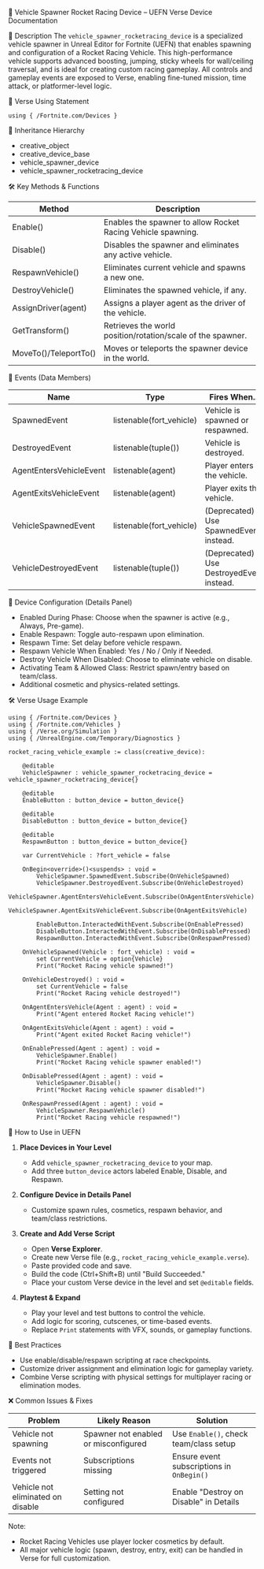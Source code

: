 📘 Vehicle Spawner Rocket Racing Device – UEFN Verse Device Documentation

🔹 Description The `vehicle_spawner_rocketracing_device` is a specialized vehicle spawner in Unreal Editor for Fortnite (UEFN) that enables spawning and configuration of a Rocket Racing Vehicle. This high-performance vehicle supports advanced boosting, jumping, sticky wheels for wall/ceiling traversal, and is ideal for creating custom racing gameplay. All controls and gameplay events are exposed to Verse, enabling fine-tuned mission, time attack, or platformer-level logic.

🧱 Verse Using Statement

```verse
using { /Fortnite.com/Devices }
```

🔗 Inheritance Hierarchy

- creative\_object
- creative\_device\_base
- vehicle\_spawner\_device
- vehicle\_spawner\_rocketracing\_device

🛠️ Key Methods & Functions

| Method                | Description                                                  |
| --------------------- | ------------------------------------------------------------ |
| Enable()              | Enables the spawner to allow Rocket Racing Vehicle spawning. |
| Disable()             | Disables the spawner and eliminates any active vehicle.      |
| RespawnVehicle()      | Eliminates current vehicle and spawns a new one.             |
| DestroyVehicle()      | Eliminates the spawned vehicle, if any.                      |
| AssignDriver(agent)   | Assigns a player agent as the driver of the vehicle.         |
| GetTransform()        | Retrieves the world position/rotation/scale of the spawner.  |
| MoveTo()/TeleportTo() | Moves or teleports the spawner device in the world.          |

🧰 Events (Data Members)

| Name                    | Type                      | Fires When...                            |
| ----------------------- | ------------------------- | ---------------------------------------- |
| SpawnedEvent            | listenable(fort\_vehicle) | Vehicle is spawned or respawned.         |
| DestroyedEvent          | listenable(tuple())       | Vehicle is destroyed.                    |
| AgentEntersVehicleEvent | listenable(agent)         | Player enters the vehicle.               |
| AgentExitsVehicleEvent  | listenable(agent)         | Player exits the vehicle.                |
| VehicleSpawnedEvent     | listenable(fort\_vehicle) | (Deprecated) Use SpawnedEvent instead.   |
| VehicleDestroyedEvent   | listenable(tuple())       | (Deprecated) Use DestroyedEvent instead. |

🎠 Device Configuration (Details Panel)

- Enabled During Phase: Choose when the spawner is active (e.g., Always, Pre-game).
- Enable Respawn: Toggle auto-respawn upon elimination.
- Respawn Time: Set delay before vehicle respawn.
- Respawn Vehicle When Enabled: Yes / No / Only if Needed.
- Destroy Vehicle When Disabled: Choose to eliminate vehicle on disable.
- Activating Team & Allowed Class: Restrict spawn/entry based on team/class.
- Additional cosmetic and physics-related settings.

🛠️ Verse Usage Example

```verse
using { /Fortnite.com/Devices }
using { /Fortnite.com/Vehicles }
using { /Verse.org/Simulation }
using { /UnrealEngine.com/Temporary/Diagnostics }

rocket_racing_vehicle_example := class(creative_device):

    @editable
    VehicleSpawner : vehicle_spawner_rocketracing_device = vehicle_spawner_rocketracing_device{}

    @editable
    EnableButton : button_device = button_device{}

    @editable
    DisableButton : button_device = button_device{}

    @editable
    RespawnButton : button_device = button_device{}

    var CurrentVehicle : ?fort_vehicle = false

    OnBegin<override>()<suspends> : void =
        VehicleSpawner.SpawnedEvent.Subscribe(OnVehicleSpawned)
        VehicleSpawner.DestroyedEvent.Subscribe(OnVehicleDestroyed)
        VehicleSpawner.AgentEntersVehicleEvent.Subscribe(OnAgentEntersVehicle)
        VehicleSpawner.AgentExitsVehicleEvent.Subscribe(OnAgentExitsVehicle)

        EnableButton.InteractedWithEvent.Subscribe(OnEnablePressed)
        DisableButton.InteractedWithEvent.Subscribe(OnDisablePressed)
        RespawnButton.InteractedWithEvent.Subscribe(OnRespawnPressed)

    OnVehicleSpawned(Vehicle : fort_vehicle) : void =
        set CurrentVehicle = option{Vehicle}
        Print("Rocket Racing vehicle spawned!")

    OnVehicleDestroyed() : void =
        set CurrentVehicle = false
        Print("Rocket Racing vehicle destroyed!")

    OnAgentEntersVehicle(Agent : agent) : void =
        Print("Agent entered Rocket Racing vehicle!")

    OnAgentExitsVehicle(Agent : agent) : void =
        Print("Agent exited Rocket Racing vehicle!")

    OnEnablePressed(Agent : agent) : void =
        VehicleSpawner.Enable()
        Print("Rocket Racing vehicle spawner enabled!")

    OnDisablePressed(Agent : agent) : void =
        VehicleSpawner.Disable()
        Print("Rocket Racing vehicle spawner disabled!")

    OnRespawnPressed(Agent : agent) : void =
        VehicleSpawner.RespawnVehicle()
        Print("Rocket Racing vehicle respawned!")
```

🏢 How to Use in UEFN

1. **Place Devices in Your Level**

   - Add `vehicle_spawner_rocketracing_device` to your map.
   - Add three `button_device` actors labeled Enable, Disable, and Respawn.

2. **Configure Device in Details Panel**

   - Customize spawn rules, cosmetics, respawn behavior, and team/class restrictions.

3. **Create and Add Verse Script**

   - Open **Verse Explorer**.
   - Create new Verse file (e.g., `rocket_racing_vehicle_example.verse`).
   - Paste provided code and save.
   - Build the code (Ctrl+Shift+B) until "Build Succeeded."
   - Place your custom Verse device in the level and set `@editable` fields.

4. **Playtest & Expand**

   - Play your level and test buttons to control the vehicle.
   - Add logic for scoring, cutscenes, or time-based events.
   - Replace `Print` statements with VFX, sounds, or gameplay functions.

🧠 Best Practices

- Use enable/disable/respawn scripting at race checkpoints.
- Customize driver assignment and elimination logic for gameplay variety.
- Combine Verse scripting with physical settings for multiplayer racing or elimination modes.

❌ Common Issues & Fixes

| Problem                           | Likely Reason                        | Solution                                  |
| --------------------------------- | ------------------------------------ | ----------------------------------------- |
| Vehicle not spawning              | Spawner not enabled or misconfigured | Use `Enable()`, check team/class setup    |
| Events not triggered              | Subscriptions missing                | Ensure event subscriptions in `OnBegin()` |
| Vehicle not eliminated on disable | Setting not configured               | Enable "Destroy on Disable" in Details    |

Note:

- Rocket Racing Vehicles use player locker cosmetics by default.
- All major vehicle logic (spawn, destroy, entry, exit) can be handled in Verse for full customization.

